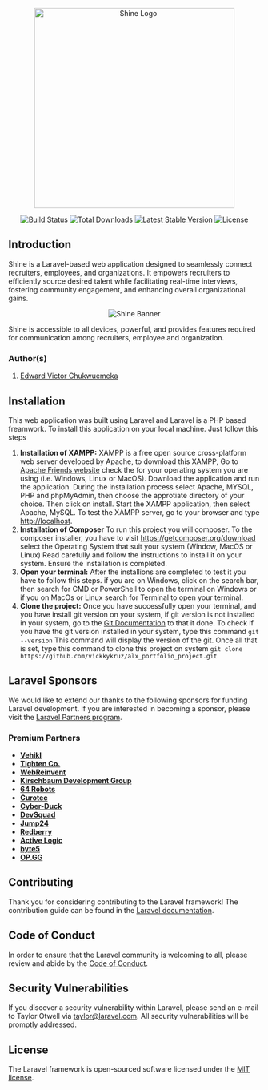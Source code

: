<p align="center"><a href="https://shine.com" target="_blank"><img src="https://pouch.jumpshare.com/preview/6XthFXsBaEjwo-byjEy354bh6sCCvuFI2omwdST_PkJ0R8jBp3wSo0Yuxe7PWcc9pKHe4akruJxneOT2kxKl8SOTNXSjq2L2EAgID7_w5Kw" width="400" alt="Shine Logo"></a></p>

<p align="center">
<a href="https://github.com/laravel/framework/actions"><img src="https://github.com/laravel/framework/workflows/tests/badge.svg" alt="Build Status"></a>
<a href="https://packagist.org/packages/laravel/framework"><img src="https://img.shields.io/packagist/dt/laravel/framework" alt="Total Downloads"></a>
<a href="https://packagist.org/packages/laravel/framework"><img src="https://img.shields.io/packagist/v/laravel/framework" alt="Latest Stable Version"></a>
<a href="https://packagist.org/packages/laravel/framework"><img src="https://img.shields.io/packagist/l/laravel/framework" alt="License"></a>
</p>

## Introduction
Shine is a Laravel-based web application designed to seamlessly connect recruiters, employees, and organizations. It empowers recruiters to efficiently source desired talent while facilitating real-time interviews, fostering community engagement, and enhancing overall organizational gains.

<p align="center"><img src="https://i.ibb.co/GCBM6w3/Screenshot-2024-02-17-001309-removebg-preview-1.png" alt="Shine Banner" /></p>

Shine is accessible to all devices, powerful, and provides features required for communication among recruiters, employee and organization.
### Author(s)
1. <a href="https://www.linkedin.com/in/edward-victor-53097324a?utm_source=share&utm_campaign=share_via&utm_content=profile&utm_medium=android_app">Edward Victor Chukwuemeka </a>

## Installation

This web application was built using Laravel and Laravel is a PHP based freamwork. To install this application on your local machine. Just follow this steps
1. <b>Installation of XAMPP:</b>
   XAMPP is a free open source cross-platform web server developed by Apache, to download this XAMPP, Go to <a href="https://www.apachefriends.org/index.html">Apache Friends website</a> check the for your operating system you are using (i.e. Windows, Linux or MacOS). Download the application and run the application. During the installation process select Apache, MYSQL, PHP and phpMyAdmin, then choose the approtiate directory of your choice. Then click on install. Start the XAMPP application, then select Apache, MySQL. To test the XAMPP server, go to your browser and type <a href="http://localhost">http://localhost</a>.
2. <b>Installation of Composer</b>
   To run this project you will composer. To the composer installer, you have to visit <a href="https://getcomposer.org/download">https://getcomposer.org/download</a> select the Operating System that suit your system (Window, MacOS or Linux) Read carefully and follow the instructions to install it on your system. Ensure the installation is completed. 
3. <b>Open your terminal:</b>
   After the installions are completed to test it you have to follow this steps. if you are on Windows, click on the search bar, then search for CMD or PowerShell to open the terminal on Windows or if you on MacOs or Linux search for Terminal to open your terminal.
2. <b>Clone the project:</b>
   Once you have successfully open your terminal, and you have install git version on your system, if git version is not installed in your system, go to the <a href="">Git Documentation</a> to that it done. To check if you have the git version installed in your system, type this command
```git --version```
This command will display the version of the git. Once all that is set, type this command to clone this project on system 
``` git clone https://github.com/vickkykruz/alx_portfolio_project.git ```
## Laravel Sponsors

We would like to extend our thanks to the following sponsors for funding Laravel development. If you are interested in becoming a sponsor, please visit the [Laravel Partners program](https://partners.laravel.com).

### Premium Partners

- **[Vehikl](https://vehikl.com/)**
- **[Tighten Co.](https://tighten.co)**
- **[WebReinvent](https://webreinvent.com/)**
- **[Kirschbaum Development Group](https://kirschbaumdevelopment.com)**
- **[64 Robots](https://64robots.com)**
- **[Curotec](https://www.curotec.com/services/technologies/laravel/)**
- **[Cyber-Duck](https://cyber-duck.co.uk)**
- **[DevSquad](https://devsquad.com/hire-laravel-developers)**
- **[Jump24](https://jump24.co.uk)**
- **[Redberry](https://redberry.international/laravel/)**
- **[Active Logic](https://activelogic.com)**
- **[byte5](https://byte5.de)**
- **[OP.GG](https://op.gg)**

## Contributing

Thank you for considering contributing to the Laravel framework! The contribution guide can be found in the [Laravel documentation](https://laravel.com/docs/contributions).

## Code of Conduct

In order to ensure that the Laravel community is welcoming to all, please review and abide by the [Code of Conduct](https://laravel.com/docs/contributions#code-of-conduct).

## Security Vulnerabilities

If you discover a security vulnerability within Laravel, please send an e-mail to Taylor Otwell via [taylor@laravel.com](mailto:taylor@laravel.com). All security vulnerabilities will be promptly addressed.

## License

The Laravel framework is open-sourced software licensed under the [MIT license](https://opensource.org/licenses/MIT).
